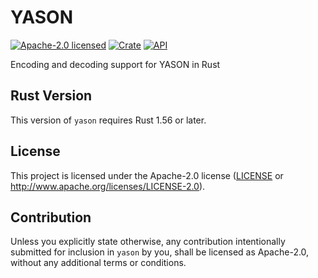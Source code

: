 # YASON

[![Apache-2.0 licensed](https://img.shields.io/badge/license-Apache--2.0-blue.svg)](LICENSE)
[![Crate](https://img.shields.io/crates/v/yason.svg)](https://crates.io/crates/yason)
[![API](https://docs.rs/yason/badge.svg)](https://docs.rs/yason)

Encoding and decoding support for YASON in Rust

## Rust Version

This version of `yason` requires Rust 1.56 or later.

## License

This project is licensed under the Apache-2.0 license ([LICENSE](LICENSE) or http://www.apache.org/licenses/LICENSE-2.0).

## Contribution

Unless you explicitly state otherwise, any contribution intentionally submitted
for inclusion in `yason` by you, shall be licensed as Apache-2.0, without any additional
terms or conditions.
